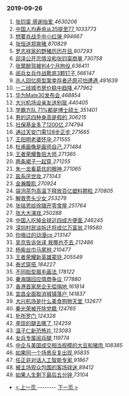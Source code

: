 ### 2019-09-26 
1. [ 张钧甯 感谢抬爱 ](https://s.weibo.com/weibo?q=%E5%BC%A0%E9%92%A7%E7%94%AF%20%E6%84%9F%E8%B0%A2%E6%8A%AC%E7%88%B1&Refer=top) *4630206*
1. [ 中国人均寿命从35提至77 ](https://s.weibo.com/weibo?q=%23%E4%B8%AD%E5%9B%BD%E4%BA%BA%E5%9D%87%E5%AF%BF%E5%91%BD%E4%BB%8E35%E6%8F%90%E8%87%B377%23&Refer=top) *1033773*
1. [ 想要肖战手中小红弹 ](https://s.weibo.com/weibo?q=%23%E6%83%B3%E8%A6%81%E8%82%96%E6%88%98%E6%89%8B%E4%B8%AD%E5%B0%8F%E7%BA%A2%E5%BC%B9%23&topic_ad=1&Refer=top) *994667*
1. [ 张恒送郑爽猪 ](https://s.weibo.com/weibo?q=%23%E5%BC%A0%E6%81%92%E9%80%81%E9%83%91%E7%88%BD%E7%8C%AA%23&Refer=top) *870829*
1. [ 罗志祥家的野猪历历在目 ](https://s.weibo.com/weibo?q=%23%E7%BD%97%E5%BF%97%E7%A5%A5%E5%AE%B6%E7%9A%84%E9%87%8E%E7%8C%AA%E5%8E%86%E5%8E%86%E5%9C%A8%E7%9B%AE%23&Refer=top) *807293*
1. [ 邱泽公开恋情没和张钧甯商量 ](https://s.weibo.com/weibo?q=%23%E9%82%B1%E6%B3%BD%E5%85%AC%E5%BC%80%E6%81%8B%E6%83%85%E6%B2%A1%E5%92%8C%E5%BC%A0%E9%92%A7%E7%94%AF%E5%95%86%E9%87%8F%23&Refer=top) *730758*
1. [ 张鹭醉驾被判4个月拘役 ](https://s.weibo.com/weibo?q=%23%E5%BC%A0%E9%B9%AD%E9%86%89%E9%A9%BE%E8%A2%AB%E5%88%A44%E4%B8%AA%E6%9C%88%E6%8B%98%E5%BD%B9%23&Refer=top) *636411*
1. [ 阅兵女兵作战靴底3颗钉子 ](https://s.weibo.com/weibo?q=%23%E9%98%85%E5%85%B5%E5%A5%B3%E5%85%B5%E4%BD%9C%E6%88%98%E9%9D%B4%E5%BA%953%E9%A2%97%E9%92%89%E5%AD%90%23&Refer=top) *566147*
1. [ 杀人回忆原型案幸存者还原可怕遭遇 ](https://s.weibo.com/weibo?q=%E6%9D%80%E4%BA%BA%E5%9B%9E%E5%BF%86%E5%8E%9F%E5%9E%8B%E6%A1%88%E5%B9%B8%E5%AD%98%E8%80%85%E8%BF%98%E5%8E%9F%E5%8F%AF%E6%80%95%E9%81%AD%E9%81%87&Refer=top) *491639*
1. [ 一二线城市房价稳中趋降 ](https://s.weibo.com/weibo?q=%23%E4%B8%80%E4%BA%8C%E7%BA%BF%E5%9F%8E%E5%B8%82%E6%88%BF%E4%BB%B7%E7%A8%B3%E4%B8%AD%E8%B6%8B%E9%99%8D%23&Refer=top) *477962*
1. [ 华为Mate30发布会 ](https://s.weibo.com/weibo?q=%23%E5%8D%8E%E4%B8%BAMate30%E5%8F%91%E5%B8%83%E4%BC%9A%23&Refer=top) *468854*
1. [ 大兴机场设亲友送别层 ](https://s.weibo.com/weibo?q=%23%E5%A4%A7%E5%85%B4%E6%9C%BA%E5%9C%BA%E8%AE%BE%E4%BA%B2%E5%8F%8B%E9%80%81%E5%88%AB%E5%B1%82%23&Refer=top) *440405*
1. [ 学霸方队 71%都是博士硕士 ](https://s.weibo.com/weibo?q=%E5%AD%A6%E9%9C%B8%E6%96%B9%E9%98%9F%2071%25%E9%83%BD%E6%98%AF%E5%8D%9A%E5%A3%AB%E7%A1%95%E5%A3%AB&Refer=top) *351401*
1. [ 男的这四种身高是假的 ](https://s.weibo.com/weibo?q=%23%E7%94%B7%E7%9A%84%E8%BF%99%E5%9B%9B%E7%A7%8D%E8%BA%AB%E9%AB%98%E6%98%AF%E5%81%87%E7%9A%84%23&Refer=top) *306215*
1. [ 社保基金多了1200亿 ](https://s.weibo.com/weibo?q=%23%E7%A4%BE%E4%BF%9D%E5%9F%BA%E9%87%91%E5%A4%9A%E4%BA%861200%E4%BA%BF%23&Refer=top) *274794*
1. [ 通过天安门需128步正步 ](https://s.weibo.com/weibo?q=%23%E9%80%9A%E8%BF%87%E5%A4%A9%E5%AE%89%E9%97%A8%E9%9C%80128%E6%AD%A5%E6%AD%A3%E6%AD%A5%23&Refer=top) *271665*
1. [ 王阳明老婆怀孕 ](https://s.weibo.com/weibo?q=%23%E7%8E%8B%E9%98%B3%E6%98%8E%E8%80%81%E5%A9%86%E6%80%80%E5%AD%95%23&Refer=top) *271555*
1. [ 杜甫画像是画师自己 ](https://s.weibo.com/weibo?q=%23%E6%9D%9C%E7%94%AB%E7%94%BB%E5%83%8F%E6%98%AF%E7%94%BB%E5%B8%88%E8%87%AA%E5%B7%B1%23&Refer=top) *271484*
1. [ 王者荣耀鲁班大师 ](https://s.weibo.com/weibo?q=%23%E7%8E%8B%E8%80%85%E8%8D%A3%E8%80%80%E9%B2%81%E7%8F%AD%E5%A4%A7%E5%B8%88%23&Refer=top) *271365*
1. [ 两条裙子一起穿 ](https://s.weibo.com/weibo?q=%23%E4%B8%A4%E6%9D%A1%E8%A3%99%E5%AD%90%E4%B8%80%E8%B5%B7%E7%A9%BF%23&Refer=top) *271255*
1. [ 朱一龙看葛优的眼神 ](https://s.weibo.com/weibo?q=%23%E6%9C%B1%E4%B8%80%E9%BE%99%E7%9C%8B%E8%91%9B%E4%BC%98%E7%9A%84%E7%9C%BC%E7%A5%9E%23&Refer=top) *271065*
1. [ 盐系厌世妆 ](https://s.weibo.com/weibo?q=%23%E7%9B%90%E7%B3%BB%E5%8E%8C%E4%B8%96%E5%A6%86%23&Refer=top) *271043*
1. [ 金瀚腹肌 ](https://s.weibo.com/weibo?q=%23%E9%87%91%E7%80%9A%E8%85%B9%E8%82%8C%23&Refer=top) *270924*
1. [ 袋泡茶包高温下释放百亿塑料颗粒 ](https://s.weibo.com/weibo?q=%23%E8%A2%8B%E6%B3%A1%E8%8C%B6%E5%8C%85%E9%AB%98%E6%B8%A9%E4%B8%8B%E9%87%8A%E6%94%BE%E7%99%BE%E4%BA%BF%E5%A1%91%E6%96%99%E9%A2%97%E7%B2%92%23&Refer=top) *270805*
1. [ 解救秃头少女 ](https://s.weibo.com/weibo?q=%23%E8%A7%A3%E6%95%91%E7%A7%83%E5%A4%B4%E5%B0%91%E5%A5%B3%23&Refer=top) *253279*
1. [ 张铭恩给徐璐开零食屋 ](https://s.weibo.com/weibo?q=%23%E5%BC%A0%E9%93%AD%E6%81%A9%E7%BB%99%E5%BE%90%E7%92%90%E5%BC%80%E9%9B%B6%E9%A3%9F%E5%B1%8B%23&Refer=top) *251764*
1. [ 张大大演戏 ](https://s.weibo.com/weibo?q=%23%E5%BC%A0%E5%A4%A7%E5%A4%A7%E6%BC%94%E6%88%8F%23&Refer=top) *250288*
1. [ 中国人吃掉全球近四成方便面 ](https://s.weibo.com/weibo?q=%23%E4%B8%AD%E5%9B%BD%E4%BA%BA%E5%90%83%E6%8E%89%E5%85%A8%E7%90%83%E8%BF%91%E5%9B%9B%E6%88%90%E6%96%B9%E4%BE%BF%E9%9D%A2%23&Refer=top) *246245*
1. [ 深圳村民谈拆迁将成亿万富翁 ](https://s.weibo.com/weibo?q=%23%E6%B7%B1%E5%9C%B3%E6%9D%91%E6%B0%91%E8%B0%88%E6%8B%86%E8%BF%81%E5%B0%86%E6%88%90%E4%BA%BF%E4%B8%87%E5%AF%8C%E7%BF%81%23&Refer=top) *219580*
1. [ 你嗑过的动漫cp ](https://s.weibo.com/weibo?q=%23%E4%BD%A0%E5%97%91%E8%BF%87%E7%9A%84%E5%8A%A8%E6%BC%ABcp%23&Refer=top) *213147*
1. [ 吴京告诉张译 我哪也不去 ](https://s.weibo.com/weibo?q=%E5%90%B4%E4%BA%AC%E5%91%8A%E8%AF%89%E5%BC%A0%E8%AF%91%20%E6%88%91%E5%93%AA%E4%B9%9F%E4%B8%8D%E5%8E%BB&Refer=top) *212486*
1. [ 杨紫丝巾马尾辫 ](https://s.weibo.com/weibo?q=%23%E6%9D%A8%E7%B4%AB%E4%B8%9D%E5%B7%BE%E9%A9%AC%E5%B0%BE%E8%BE%AB%23&Refer=top) *210477*
1. [ 王者荣耀新英雄蒙犽 ](https://s.weibo.com/weibo?q=%23%E7%8E%8B%E8%80%85%E8%8D%A3%E8%80%80%E6%96%B0%E8%8B%B1%E9%9B%84%E8%92%99%E7%8A%BD%23&Refer=top) *205549*
1. [ 泰式穿搭 ](https://s.weibo.com/weibo?q=%23%E6%B3%B0%E5%BC%8F%E7%A9%BF%E6%90%AD%23&Refer=top) *184227*
1. [ 不同脸型眉毛画法 ](https://s.weibo.com/weibo?q=%23%E4%B8%8D%E5%90%8C%E8%84%B8%E5%9E%8B%E7%9C%89%E6%AF%9B%E7%94%BB%E6%B3%95%23&Refer=top) *178122*
1. [ 秦海璐回应情商争议 ](https://s.weibo.com/weibo?q=%23%E7%A7%A6%E6%B5%B7%E7%92%90%E5%9B%9E%E5%BA%94%E6%83%85%E5%95%86%E4%BA%89%E8%AE%AE%23&Refer=top) *177880*
1. [ 香港首家房企无偿捐地 ](https://s.weibo.com/weibo?q=%23%E9%A6%99%E6%B8%AF%E9%A6%96%E5%AE%B6%E6%88%BF%E4%BC%81%E6%97%A0%E5%81%BF%E6%8D%90%E5%9C%B0%23&Refer=top) *161814*
1. [ 宜昌全面取消城镇落户 ](https://s.weibo.com/weibo?q=%E5%AE%9C%E6%98%8C%E5%85%A8%E9%9D%A2%E5%8F%96%E6%B6%88%E5%9F%8E%E9%95%87%E8%90%BD%E6%88%B7&Refer=top) *141837*
1. [ 大兴机场是什么美食购物天堂 ](https://s.weibo.com/weibo?q=%23%E5%A4%A7%E5%85%B4%E6%9C%BA%E5%9C%BA%E6%98%AF%E4%BB%80%E4%B9%88%E7%BE%8E%E9%A3%9F%E8%B4%AD%E7%89%A9%E5%A4%A9%E5%A0%82%23&Refer=top) *132677*
1. [ 秦光荣被开除党籍 ](https://s.weibo.com/weibo?q=%23%E7%A7%A6%E5%85%89%E8%8D%A3%E8%A2%AB%E5%BC%80%E9%99%A4%E5%85%9A%E7%B1%8D%23&Refer=top) *124765*
1. [ 朴所罗门 ](https://s.weibo.com/weibo?q=%E6%9C%B4%E6%89%80%E7%BD%97%E9%97%A8&Refer=top) *124328*
1. [ 李现的腿去哪了 ](https://s.weibo.com/weibo?q=%23%E6%9D%8E%E7%8E%B0%E7%9A%84%E8%85%BF%E5%8E%BB%E5%93%AA%E4%BA%86%23&Refer=top) *124259*
1. [ 温子仁新恐怖片 ](https://s.weibo.com/weibo?q=%23%E6%B8%A9%E5%AD%90%E4%BB%81%E6%96%B0%E6%81%90%E6%80%96%E7%89%87%23&Refer=top) *123083*
1. [ 女兵专属阅兵腿 ](https://s.weibo.com/weibo?q=%23%E5%A5%B3%E5%85%B5%E4%B8%93%E5%B1%9E%E9%98%85%E5%85%B5%E8%85%BF%23&Refer=top) *119774*
1. [ 中企与美国成交相当规模的大豆和猪肉 ](https://s.weibo.com/weibo?q=%E4%B8%AD%E4%BC%81%E4%B8%8E%E7%BE%8E%E5%9B%BD%E6%88%90%E4%BA%A4%E7%9B%B8%E5%BD%93%E8%A7%84%E6%A8%A1%E7%9A%84%E5%A4%A7%E8%B1%86%E5%92%8C%E7%8C%AA%E8%82%89&Refer=top) *108385*
1. [ 如果同一个场景反复出现 ](https://s.weibo.com/weibo?q=%23%E5%A6%82%E6%9E%9C%E5%90%8C%E4%B8%80%E4%B8%AA%E5%9C%BA%E6%99%AF%E5%8F%8D%E5%A4%8D%E5%87%BA%E7%8E%B0%23&Refer=top) *95835*
1. [ 任正非对话人工智能专家 ](https://s.weibo.com/weibo?q=%E4%BB%BB%E6%AD%A3%E9%9D%9E%E5%AF%B9%E8%AF%9D%E4%BA%BA%E5%B7%A5%E6%99%BA%E8%83%BD%E4%B8%93%E5%AE%B6&Refer=top) *91867*
1. [ 被主场观众包围的客场球迷 ](https://s.weibo.com/weibo?q=%E8%A2%AB%E4%B8%BB%E5%9C%BA%E8%A7%82%E4%BC%97%E5%8C%85%E5%9B%B4%E7%9A%84%E5%AE%A2%E5%9C%BA%E7%90%83%E8%BF%B7&Refer=top) *89412*
1. [ 如果人生剩下最后五分钟 ](https://s.weibo.com/weibo?q=%23%E5%A6%82%E6%9E%9C%E4%BA%BA%E7%94%9F%E5%89%A9%E4%B8%8B%E6%9C%80%E5%90%8E%E4%BA%94%E5%88%86%E9%92%9F%23&Refer=top) *73104* 

- [ < 上一页 ](https://github.com/able8/weibo-hot-record/blob/master/2019-09-25.md) -------- [ 下一页 > ](https://github.com/able8/weibo-hot-record/blob/master/2019-09-27.md)